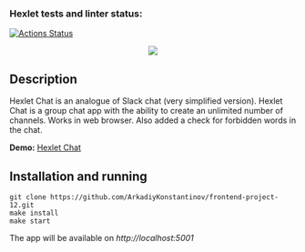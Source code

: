 ### Hexlet tests and linter status:
[![Actions Status](https://github.com/newTimesNewRoman/frontend-project-12/workflows/hexlet-check/badge.svg)](https://github.com/newTimesNewRoman/frontend-project-12/actions)

<div align=center>
    <img src="https://disk.yandex.ru/client/disk/Загрузки?idApp=client&dialog=slider&idDialog=%2Fdisk%2FЗагрузки%2F2023-06-04_19-10-19.png">
</div>

## Description
Hexlet Chat is an analogue of Slack chat (very simplified version).
Hexlet Chat is a group chat app with the ability to create an unlimited number of channels. Works in web browser.
Also added a check for forbidden words in the chat.

**Demo:** [Hexlet Chat](https://frontend-project-12-production-4239.up.railway.app/)

## Installation and running
```
git clone https://github.com/ArkadiyKonstantinov/frontend-project-12.git
make install
make start
```
The app will be available on _http://localhost:5001_